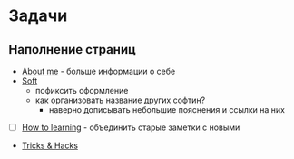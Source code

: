 # Задачи

## Наполнение страниц

* [About me](about.md) - больше информации о себе
* [Soft](os-stuff/soft.md)
  * пофиксить оформление
  * как организовать название других софтин?
    * наверно дописывать небольшие пояснения и ссылки на них
* [ ] [How to learning](edu/how-start-to-learn.md) - объединить старые заметки с новыми
* [Tricks & Hacks](edu/tricks-&-Hacks.md)